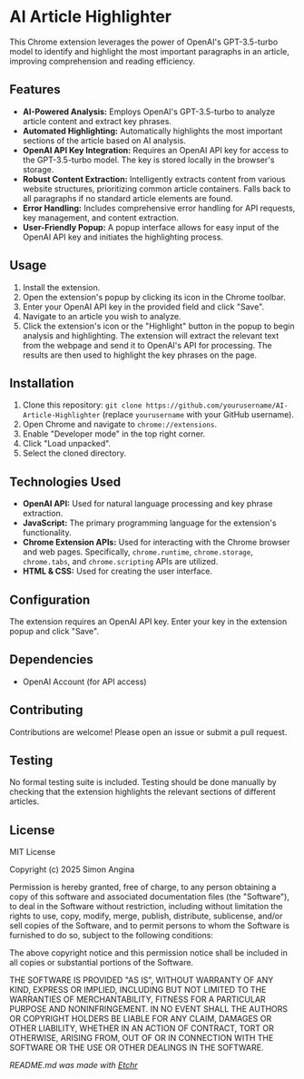 # AI Article Highlighter

This Chrome extension leverages the power of OpenAI's GPT-3.5-turbo model to identify and highlight the most important paragraphs in an article, improving comprehension and reading efficiency.

## Features

*   **AI-Powered Analysis:** Employs OpenAI's GPT-3.5-turbo to analyze article content and extract key phrases.
*   **Automated Highlighting:** Automatically highlights the most important sections of the article based on AI analysis.
*   **OpenAI API Key Integration:** Requires an OpenAI API key for access to the GPT-3.5-turbo model.  The key is stored locally in the browser's storage.
*   **Robust Content Extraction:**  Intelligently extracts content from various website structures, prioritizing common article containers.  Falls back to all paragraphs if no standard article elements are found.
*   **Error Handling:** Includes comprehensive error handling for API requests, key management, and content extraction.
*   **User-Friendly Popup:** A popup interface allows for easy input of the OpenAI API key and initiates the highlighting process.


## Usage

1.  Install the extension.
2.  Open the extension's popup by clicking its icon in the Chrome toolbar.
3.  Enter your OpenAI API key in the provided field and click "Save".
4.  Navigate to an article you wish to analyze.
5.  Click the extension's icon or the "Highlight" button in the popup to begin analysis and highlighting.  The extension will extract the relevant text from the webpage and send it to OpenAI's API for processing. The results are then used to highlight the key phrases on the page.


## Installation

1.  Clone this repository: `git clone https://github.com/yourusername/AI-Article-Highlighter` (replace `yourusername` with your GitHub username).
2.  Open Chrome and navigate to `chrome://extensions`.
3.  Enable "Developer mode" in the top right corner.
4.  Click "Load unpacked".
5.  Select the cloned directory.


## Technologies Used

*   **OpenAI API:** Used for natural language processing and key phrase extraction.
*   **JavaScript:** The primary programming language for the extension's functionality.
*   **Chrome Extension APIs:** Used for interacting with the Chrome browser and web pages.  Specifically, `chrome.runtime`, `chrome.storage`, `chrome.tabs`, and `chrome.scripting` APIs are utilized.
*   **HTML & CSS:** Used for creating the user interface.


## Configuration

The extension requires an OpenAI API key.  Enter your key in the extension popup and click "Save".


## Dependencies

*   OpenAI Account (for API access)


## Contributing

Contributions are welcome! Please open an issue or submit a pull request.


## Testing

No formal testing suite is included. Testing should be done manually by checking that the extension highlights the relevant sections of different articles.


## License

MIT License

Copyright (c) 2025 Simon Angina

Permission is hereby granted, free of charge, to any person obtaining a copy
of this software and associated documentation files (the "Software"), to deal
in the Software without restriction, including without limitation the rights
to use, copy, modify, merge, publish, distribute, sublicense, and/or sell
copies of the Software, and to permit persons to whom the Software is
furnished to do so, subject to the following conditions:

The above copyright notice and this permission notice shall be included in all
copies or substantial portions of the Software.

THE SOFTWARE IS PROVIDED "AS IS", WITHOUT WARRANTY OF ANY KIND, EXPRESS OR
IMPLIED, INCLUDING BUT NOT LIMITED TO THE WARRANTIES OF MERCHANTABILITY,
FITNESS FOR A PARTICULAR PURPOSE AND NONINFRINGEMENT. IN NO EVENT SHALL THE
AUTHORS OR COPYRIGHT HOLDERS BE LIABLE FOR ANY CLAIM, DAMAGES OR OTHER
LIABILITY, WHETHER IN AN ACTION OF CONTRACT, TORT OR OTHERWISE, ARISING FROM,
OUT OF OR IN CONNECTION WITH THE SOFTWARE OR THE USE OR OTHER DEALINGS IN THE
SOFTWARE.



*README.md was made with [Etchr](https://etchr.dev)*
